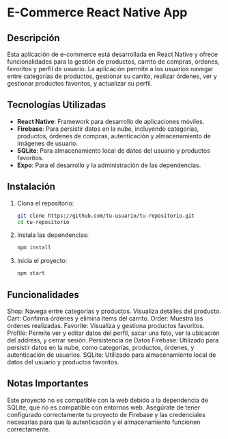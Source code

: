 # E-Commerce React Native App

## Descripción

Esta aplicación de e-commerce está desarrollada en React Native y ofrece funcionalidades para la gestión de productos, carrito de compras, órdenes, favoritos y perfil de usuario. La aplicación permite a los usuarios navegar entre categorías de productos, gestionar su carrito, realizar órdenes, ver y gestionar productos favoritos, y actualizar su perfil.

## Tecnologías Utilizadas

- **React Native**: Framework para desarrollo de aplicaciones móviles.
- **Firebase**: Para persistir datos en la nube, incluyendo categorías, productos, órdenes de compras, autenticación y almacenamiento de imágenes de usuario.
- **SQLite**: Para almacenamiento local de datos del usuario y productos favoritos.
- **Expo**: Para el desarrollo y la administración de las dependencias.

## Instalación

1. Clona el repositorio:
   ```bash
   git clone https://github.com/tu-usuario/tu-repositorio.git
   cd tu-repositorio

2. Instala las dependencias:
   ```bash
   npm install

3. Inicia el proyecto:
   ```bash
   npm start

## Funcionalidades
Shop: Navega entre categorías y productos. Visualiza detalles del producto.
Cart: Confirma órdenes y elimina ítems del carrito.
Order: Muestra las órdenes realizadas.
Favorite: Visualiza y gestiona productos favoritos.
Profile: Permite ver y editar datos del perfil, sacar una foto, ver la ubicación del address, y cerrar sesión.
Persistencia de Datos
Firebase: Utilizado para persistir datos en la nube, como categorías, productos, órdenes, y autenticación de usuarios.
SQLite: Utilizado para almacenamiento local de datos del usuario y productos favoritos.

## Notas Importantes
Este proyecto no es compatible con la web debido a la dependencia de SQLite, que no es compatible con entornos web.
Asegúrate de tener configurado correctamente tu proyecto de Firebase y las credenciales necesarias para que la autenticación y el almacenamiento funcionen correctamente.

